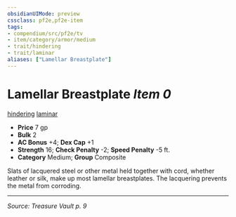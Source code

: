 ```yaml
---
obsidianUIMode: preview
cssclass: pf2e,pf2e-item
tags:
- compendium/src/pf2e/tv
- item/category/armor/medium
- trait/hindering
- trait/laminar
aliases: ["Lamellar Breastplate"]
---
```

# Lamellar Breastplate *Item 0*  
[hindering](hindering-tv.md "Hindering Armor Trait")  [laminar](laminar-tv.md "Laminar Armor Trait")  

- **Price** 7 gp
- **Bulk** 2
- **AC Bonus** +4; **Dex Cap** +1
- **Strength** 16; **Check Penalty** -2; **Speed Penalty** -5 ft.
- **Category** Medium; **Group** Composite 

Slats of lacquered steel or other metal held together with cord, whether leather or silk, make up most lamellar breastplates. The lacquering prevents the metal from corroding.


---
*Source: Treasure Vault p. 9*
